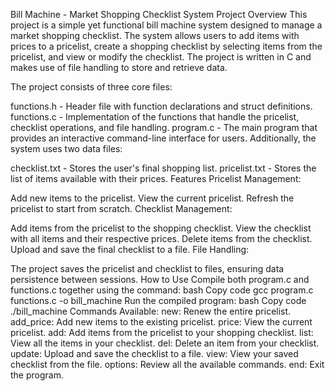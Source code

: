 Bill Machine - Market Shopping Checklist System
Project Overview
This project is a simple yet functional bill machine system designed to manage a market shopping checklist. The system allows users to add items with prices to a pricelist, create a shopping checklist by selecting items from the pricelist, and view or modify the checklist. The project is written in C and makes use of file handling to store and retrieve data.

The project consists of three core files:

functions.h - Header file with function declarations and struct definitions.
functions.c - Implementation of the functions that handle the pricelist, checklist operations, and file handling.
program.c - The main program that provides an interactive command-line interface for users.
Additionally, the system uses two data files:

checklist.txt - Stores the user's final shopping list.
pricelist.txt - Stores the list of items available with their prices.
Features
Pricelist Management:

Add new items to the pricelist.
View the current pricelist.
Refresh the pricelist to start from scratch.
Checklist Management:

Add items from the pricelist to the shopping checklist.
View the checklist with all items and their respective prices.
Delete items from the checklist.
Upload and save the final checklist to a file.
File Handling:

The project saves the pricelist and checklist to files, ensuring data persistence between sessions.
How to Use
Compile both program.c and functions.c together using the command:
bash
Copy code
gcc program.c functions.c -o bill_machine
Run the compiled program:
bash
Copy code
./bill_machine
Commands Available:
new: Renew the entire pricelist.
add_price: Add new items to the existing pricelist.
price: View the current pricelist.
add: Add items from the pricelist to your shopping checklist.
list: View all the items in your checklist.
del: Delete an item from your checklist.
update: Upload and save the checklist to a file.
view: View your saved checklist from the file.
options: Review all the available commands.
end: Exit the program.
